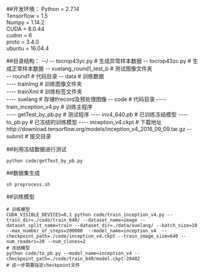 ##开发环境：
Python = 2.7.14  
Tensorflow = 1.5  
Numpy = 1.14.2  
CUDA = 8.0.44  
cudnn = 6  
proto = 3.4.0  
ubuntu = 16.04.4  

##目录结构：
--/
-- tocrop43yc.py # 生成异常样本数据
-- tocrop43zc.py # 生成正常样本数据
-- xuelang_round1_test_b # 测试图像文件夹  
-- round1 # 代码目录
-- data # 训练数据  
---- trainImg # 训练图像文件夹  
---- trainXml # 训练标签文件夹  
---- xuelang # 存储tfrecord及预处理图像
-- code # 代码目录
---- train_inception_v4.py # 训练主程序  
---- getTest_by_pb.py # 测试程序
---- inv4_640.pb # 已训练冻结模型
---- to_pb.py # 已冻结的训练模型
---- inception_v4.ckpt # 下载地址http://download.tensorflow.org/models/inception_v4_2016_09_09.tar.gz
-- submit # 提交目录

##利用冻结数据进行测试
```
python code/getTest_by_pb.py

```
##数据集生成
```
sh preprocess.sh
```
##训练模型
```
# 训练模型
CUDA_VISIBLE_DEVICES=0,1 python code/train_inception_v4.py --train_dir=./code/train_640/ --dataset_name=image --dataset_split_name=train --dataset_dir=./data/xuelang/ --batch_size=10 --max_number_of_steps=200000  --model_name=inception_v4  --checkpoint_path=./code/inception_v4.ckpt --train_image_size=640 --num_readers=20 --num_clones=2
# 冻结模型
python code/to_pb.py --model_name=inception_v4 --checkpoint_path=./code/train_640/model.ckpt-20482
# 这一步需要指定checkpoint文件
```
